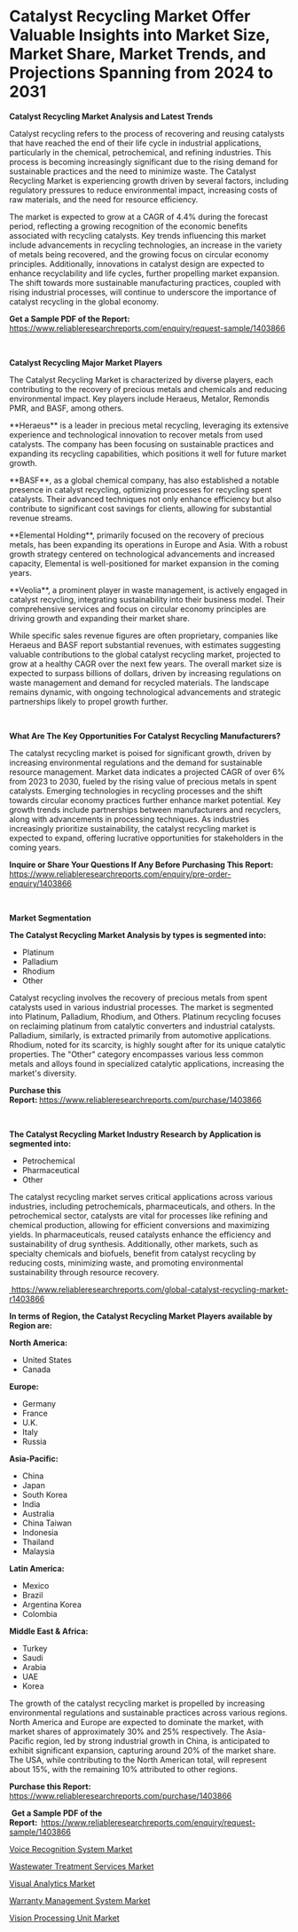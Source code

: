 <p><h1>Catalyst Recycling Market Offer Valuable Insights into Market Size, Market Share, Market Trends, and Projections Spanning from 2024 to 2031</h1></p><p><strong>Catalyst Recycling Market Analysis and Latest Trends</strong></p>
<p><p>Catalyst recycling refers to the process of recovering and reusing catalysts that have reached the end of their life cycle in industrial applications, particularly in the chemical, petrochemical, and refining industries. This process is becoming increasingly significant due to the rising demand for sustainable practices and the need to minimize waste. The Catalyst Recycling Market is experiencing growth driven by several factors, including regulatory pressures to reduce environmental impact, increasing costs of raw materials, and the need for resource efficiency.</p><p>The market is expected to grow at a CAGR of 4.4% during the forecast period, reflecting a growing recognition of the economic benefits associated with recycling catalysts. Key trends influencing this market include advancements in recycling technologies, an increase in the variety of metals being recovered, and the growing focus on circular economy principles. Additionally, innovations in catalyst design are expected to enhance recyclability and life cycles, further propelling market expansion. The shift towards more sustainable manufacturing practices, coupled with rising industrial processes, will continue to underscore the importance of catalyst recycling in the global economy.</p></p>
<p><strong>Get a Sample PDF of the Report:&nbsp;</strong> <a href="https://www.reliableresearchreports.com/enquiry/request-sample/1403866?utm_campaign=1625&utm_medium=2&utm_source=Github&utm_content=ia&utm_term=23102024&utm_id=catalyst-recycling">https://www.reliableresearchreports.com/enquiry/request-sample/1403866</a></p>
<p>&nbsp;</p>
<p><strong>Catalyst Recycling Major Market Players</strong></p>
<p><p>The Catalyst Recycling Market is characterized by diverse players, each contributing to the recovery of precious metals and chemicals and reducing environmental impact. Key players include Heraeus, Metalor, Remondis PMR, and BASF, among others.</p><p>**Heraeus** is a leader in precious metal recycling, leveraging its extensive experience and technological innovation to recover metals from used catalysts. The company has been focusing on sustainable practices and expanding its recycling capabilities, which positions it well for future market growth.</p><p>**BASF**, as a global chemical company, has also established a notable presence in catalyst recycling, optimizing processes for recycling spent catalysts. Their advanced techniques not only enhance efficiency but also contribute to significant cost savings for clients, allowing for substantial revenue streams.</p><p>**Elemental Holding**, primarily focused on the recovery of precious metals, has been expanding its operations in Europe and Asia. With a robust growth strategy centered on technological advancements and increased capacity, Elemental is well-positioned for market expansion in the coming years.</p><p>**Veolia**, a prominent player in waste management, is actively engaged in catalyst recycling, integrating sustainability into their business model. Their comprehensive services and focus on circular economy principles are driving growth and expanding their market share.</p><p>While specific sales revenue figures are often proprietary, companies like Heraeus and BASF report substantial revenues, with estimates suggesting valuable contributions to the global catalyst recycling market, projected to grow at a healthy CAGR over the next few years. The overall market size is expected to surpass billions of dollars, driven by increasing regulations on waste management and demand for recycled materials. The landscape remains dynamic, with ongoing technological advancements and strategic partnerships likely to propel growth further.</p></p>
<p>&nbsp;</p>
<p><strong>What Are The Key Opportunities For Catalyst Recycling Manufacturers?</strong></p>
<p><p>The catalyst recycling market is poised for significant growth, driven by increasing environmental regulations and the demand for sustainable resource management. Market data indicates a projected CAGR of over 6% from 2023 to 2030, fueled by the rising value of precious metals in spent catalysts. Emerging technologies in recycling processes and the shift towards circular economy practices further enhance market potential. Key growth trends include partnerships between manufacturers and recyclers, along with advancements in processing techniques. As industries increasingly prioritize sustainability, the catalyst recycling market is expected to expand, offering lucrative opportunities for stakeholders in the coming years.</p></p>
<p><strong>Inquire or Share Your Questions If Any Before Purchasing This Report:</strong> <a href="https://www.reliableresearchreports.com/enquiry/pre-order-enquiry/1403866?utm_campaign=1625&utm_medium=2&utm_source=Github&utm_content=ia&utm_term=23102024&utm_id=catalyst-recycling">https://www.reliableresearchreports.com/enquiry/pre-order-enquiry/1403866</a></p>
<p>&nbsp;</p>
<p><strong>Market Segmentation</strong></p>
<p><strong>The Catalyst Recycling Market Analysis by types is segmented into:</strong></p>
<p><ul><li>Platinum</li><li>Palladium</li><li>Rhodium</li><li>Other</li></ul></p>
<p><p>Catalyst recycling involves the recovery of precious metals from spent catalysts used in various industrial processes. The market is segmented into Platinum, Palladium, Rhodium, and Others. Platinum recycling focuses on reclaiming platinum from catalytic converters and industrial catalysts. Palladium, similarly, is extracted primarily from automotive applications. Rhodium, noted for its scarcity, is highly sought after for its unique catalytic properties. The "Other" category encompasses various less common metals and alloys found in specialized catalytic applications, increasing the market's diversity.</p></p>
<p><strong>Purchase this Report:&nbsp;</strong><a href="https://www.reliableresearchreports.com/purchase/1403866?utm_campaign=1625&utm_medium=2&utm_source=Github&utm_content=ia&utm_term=23102024&utm_id=catalyst-recycling">https://www.reliableresearchreports.com/purchase/1403866</a></p>
<p>&nbsp;</p>
<p><strong>The Catalyst Recycling Market Industry Research by Application is segmented into:</strong></p>
<p><ul><li>Petrochemical</li><li>Pharmaceutical</li><li>Other</li></ul></p>
<p><p>The catalyst recycling market serves critical applications across various industries, including petrochemicals, pharmaceuticals, and others. In the petrochemical sector, catalysts are vital for processes like refining and chemical production, allowing for efficient conversions and maximizing yields. In pharmaceuticals, reused catalysts enhance the efficiency and sustainability of drug synthesis. Additionally, other markets, such as specialty chemicals and biofuels, benefit from catalyst recycling by reducing costs, minimizing waste, and promoting environmental sustainability through resource recovery.</p></p>
<p><a href="https://www.reliableresearchreports.com/global-catalyst-recycling-market-r1403866?utm_campaign=1625&utm_medium=2&utm_source=Github&utm_content=ia&utm_term=23102024&utm_id=catalyst-recycling">&nbsp;https://www.reliableresearchreports.com/global-catalyst-recycling-market-r1403866</a></p>
<p><strong>In terms of Region, the Catalyst Recycling Market Players available by Region are:</strong></p>
<p>
    <p> <strong> North America: </strong>
        <ul>
            <li>United States</li>
            <li>Canada</li>
        </ul>
        </p> 
    <p> <strong> Europe: </strong>
        <ul>
            <li>Germany</li>
            <li>France</li>
            <li>U.K.</li>
            <li>Italy</li>
            <li>Russia</li>
        </ul>
        </p> 
    <p> <strong> Asia-Pacific: </strong>
        <ul>
            <li>China</li>
            <li>Japan</li>
            <li>South Korea</li>
            <li>India</li>
            <li>Australia</li>
            <li>China Taiwan</li>
            <li>Indonesia</li>
            <li>Thailand</li>
            <li>Malaysia</li>
        </ul>
        </p> 
    <p> <strong> Latin America: </strong>
        <ul>
            <li>Mexico</li>
            <li>Brazil</li>
            <li>Argentina Korea</li>
            <li>Colombia</li>
        </ul>
        </p> 
    <p> <strong> Middle East & Africa: </strong>
        <ul>
            <li>Turkey</li>
            <li>Saudi</li>
            <li>Arabia</li>
            <li>UAE</li>
            <li>Korea</li>
        </ul>
    </p>
    </p>
<p><p>The growth of the catalyst recycling market is propelled by increasing environmental regulations and sustainable practices across various regions. North America and Europe are expected to dominate the market, with market shares of approximately 30% and 25% respectively. The Asia-Pacific region, led by strong industrial growth in China, is anticipated to exhibit significant expansion, capturing around 20% of the market share. The USA, while contributing to the North American total, will represent about 15%, with the remaining 10% attributed to other regions.</p></p>
<p><strong>Purchase this Report: </strong><a href="https://www.reliableresearchreports.com/purchase/1403866?utm_campaign=1625&utm_medium=2&utm_source=Github&utm_content=ia&utm_term=23102024&utm_id=catalyst-recycling">https://www.reliableresearchreports.com/purchase/1403866</a></p>
<p>&nbsp;<strong>Get a Sample PDF of the Report:&nbsp;&nbsp;</strong><a href="https://www.reliableresearchreports.com/enquiry/request-sample/1403866?utm_campaign=1625&utm_medium=2&utm_source=Github&utm_content=ia&utm_term=23102024&utm_id=catalyst-recycling">https://www.reliableresearchreports.com/enquiry/request-sample/1403866</a></p>
<p><strong></strong></p>
<p><p><a href="https://www.linkedin.com/pulse/investment-opportunities-voice-recognition-system-sector-risk-syuoc?utm_campaign=1625&utm_medium=2&utm_source=Github&utm_content=ia&utm_term=23102024&utm_id=catalyst-recycling">Voice Recognition System Market</a></p><p><a href="https://www.linkedin.com/pulse/wastewater-treatment-services-market-trends-focusing-lzygc?utm_campaign=1625&utm_medium=2&utm_source=Github&utm_content=ia&utm_term=23102024&utm_id=catalyst-recycling">Wastewater Treatment Services Market</a></p><p><a href="https://www.linkedin.com/pulse/visual-analytics-market-pulse-94-expansion-blueprint-2024-2031-ifuwc?utm_campaign=1625&utm_medium=2&utm_source=Github&utm_content=ia&utm_term=23102024&utm_id=catalyst-recycling">Visual Analytics Market</a></p><p><a href="https://www.linkedin.com/pulse/consumer-behavior-shifts-warranty-management-system-market-qazbc?utm_campaign=1625&utm_medium=2&utm_source=Github&utm_content=ia&utm_term=23102024&utm_id=catalyst-recycling">Warranty Management System Market</a></p><p><a href="https://www.linkedin.com/pulse/vision-processing-unit-market-indicators-size-regional-breakdown-gbr8c?utm_campaign=1625&utm_medium=2&utm_source=Github&utm_content=ia&utm_term=23102024&utm_id=catalyst-recycling">Vision Processing Unit Market</a></p></p>